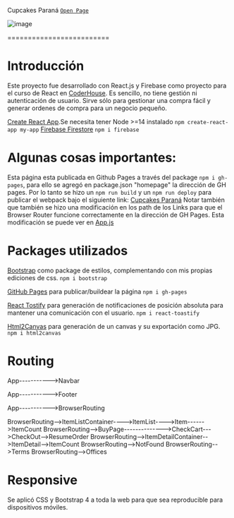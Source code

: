 Cupcakes Paraná [`Open Page`](https://seroselli.github.io/cuParana-Roselli/)

![image](https://github.com/seroselli/cuParana-Roselli/blob/main/public/assets/GIF-CUPCAKES.gif?raw=true)

=========================
# Introducción
Este proyecto fue desarrollado con React.js y Firebase como proyecto para el curso de React en [CoderHouse](https://www.coderhouse.com/). Es sencillo, no tiene gestión ni autenticación de usuario. Sirve sólo para gestionar una compra fácil y generar ordenes de compra para un negocio pequeño.

[Create React App](https://github.com/facebook/create-react-app).Se necesita tener Node >=14 instalado
`npm create-react-app my-app`
[Firebase Firestore](https://firebase.google.com/docs/web/setup?hl=es)
`npm i firebase`

Algunas cosas importantes:
=========================
Esta página esta publicada en Github Pages a través del package `npm i gh-pages`, para ello se agregó en package.json "homepage" la dirección de GH pages. Por lo tanto se hizo un `npm run build` y un `npm run deploy` para publicar el webpack bajo el siguiente link: [Cupcakes Paraná](https://seroselli.github.io/cuParana-Roselli/)
 Notar también que también se hizo una modificación en los path de los Links para que el Browser Router funcione correctamente en la dirección de GH Pages. Esta modificación se puede ver en [App.js](https://github.com/seroselli/cuParana-Roselli/blob/main/src/App.js)
 
# Packages utilizados

[Bootstrap](https://www.npmjs.com/package/bootstrap) como package de estilos, complementando con mis propias ediciones de css.
 `npm i bootstrap`

[GitHub Pages](https://www.npmjs.com/package/gh-pages) para publicar/buildear la página
 `npm i gh-pages`

[React Tostify](https://www.npmjs.com/package/react-toastify) para generación de notificaciones de posición absoluta para mantener una comunicación con el usuario.
 `npm i react-toastify`

[Html2Canvas](https://html2canvas.hertzen.com/documentation) para generación de un canvas y su exportación como JPG. `npm i html2canvas`

Routing
=========================

App----------->Navbar

App----------->Footer

App----------->BrowserRouting

BrowserRouting-->ItemListContainer---->ItemList---->Item------>ItemCount
BrowserRouting-->BuyPage-------------->CheckCart--->CheckOut-->ResumeOrder
BrowserRouting-->ItemDetailContainer-->ItemDetail-->ItemCount
BrowserRouting-->NotFound
BrowserRouting-->Terms
BrowserRouting-->Offices

Responsive
=========================
Se aplicó CSS y Bootstrap 4 a toda la web para que sea reproducible para dispositivos móviles.
